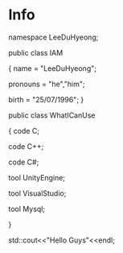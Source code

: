 # Info

namespace LeeDuHyeong;


public class IAM

{
name = "LeeDuHyeong";

pronouns = "he","him";

birth = "25/07/1996";
}


public class WhatICanUse

{
code C;

code C++;

code C#;


tool UnityEngine;

tool VisualStudio;

tool Mysql;

}


std::cout<<"Hello Guys"<<endl;
